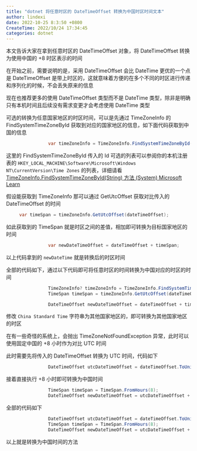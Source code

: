 ```yaml
---
title: "dotnet 将任意时区的 DateTimeOffset 转换为中国时区时间文本"
author: lindexi
date: 2022-10-25 8:3:50 +0800
CreateTime: 2022/10/24 17:34:45
categories: dotnet
---
```


本文告诉大家在拿到任意时区的 DateTimeOffset 对象，将 DateTimeOffset 转换为使用中国的 +8 时区表示的时间

<!--more-->


<!-- CreateTime:2022/10/24 17:34:45 -->

<!-- 发布 -->
<!-- 博客 -->

在开始之前，需要说明的是，采用 DateTimeOffset 会比 DateTime 更优的一个点是 DateTimeOffset 是带上时区的，这就意味着方便的在多个不同的时区进行传递和序列化的时候，不会丢失原来的信息

现在也推荐更多的使用 DateTimeOffset 类型而不是 DateTime 类型，除非是明确只有本机时间且后续没有需求变更才会考虑使用 DateTime 类型

可选的转换为任意国家地区的时区时间，可以是先通过 TimeZoneInfo 的 FindSystemTimeZoneById 获取到对应的国家地区的信息，如下面代码获取到中国的信息

```csharp
                var timeZoneInfo = TimeZoneInfo.FindSystemTimeZoneById("China Standard Time");
```

这里的 FindSystemTimeZoneById 传入的 Id 可选的列表可以参阅你的本机注册表的 `HKEY_LOCAL_MACHINE\Software\Microsoft\Windows NT\CurrentVersion\Time Zones` 的列表，详细请看 [TimeZoneInfo.FindSystemTimeZoneById(String) 方法 (System) Microsoft Learn](https://learn.microsoft.com/zh-cn/dotnet/api/system.timezoneinfo.findsystemtimezonebyid?view=net-6.0 )

假设能获取到 TimeZoneInfo 那可以通过 GetUtcOffset 获取对比传入的 DateTimeOffset 的时间

```csharp
     var timeSpan = timeZoneInfo.GetUtcOffset(dateTimeOffset);
```

如此获取到的 TimeSpan 就是时区之间的差值，相加即可转换为目标国家地区的时间

```csharp
                var newDateTimeOffset = dateTimeOffset + timeSpan;
```

以上代码拿到的 `newDateTime` 就是转换后的时区时间

全部的代码如下，通过以下代码即可将任意时区的时间转换为中国对应的时区的时间

```csharp
                TimeZoneInfo? timeZoneInfo = TimeZoneInfo.FindSystemTimeZoneById("China Standard Time");
                TimeSpan timeSpan = timeZoneInfo.GetUtcOffset(dateTimeOffset);

                DateTimeOffset newDateTimeOffset = dateTimeOffset + timeSpan;
```

修改 `China Standard Time` 字符串为其他国家地区的，即可转换为其他国家地区的时区

在有一些奇怪的系统上，会抛出 TimeZoneNotFoundException 异常，此时可以使用固定中国的 +8 小时作为对比 UTC 时间

此时需要先将传入的 DateTimeOffset 转换为 UTC 时间，代码如下

```csharp
                DateTimeOffset utcDateTimeOffset = dateTimeOffset.ToUniversalTime();
```

接着直接执行 +8 小时即可转换为中国时间

```csharp
                TimeSpan timeSpan = TimeSpan.FromHours(8);
                DateTimeOffset newDateTimeOffset = utcDateTimeOffset + timeSpan;
```

全部的代码如下

```csharp
                DateTimeOffset utcDateTimeOffset = dateTimeOffset.ToUniversalTime();
                TimeSpan timeSpan = TimeSpan.FromHours(8);
                DateTimeOffset newDateTimeOffset = utcDateTimeOffset + timeSpan;
```

以上就是转换为中国时间的方法
